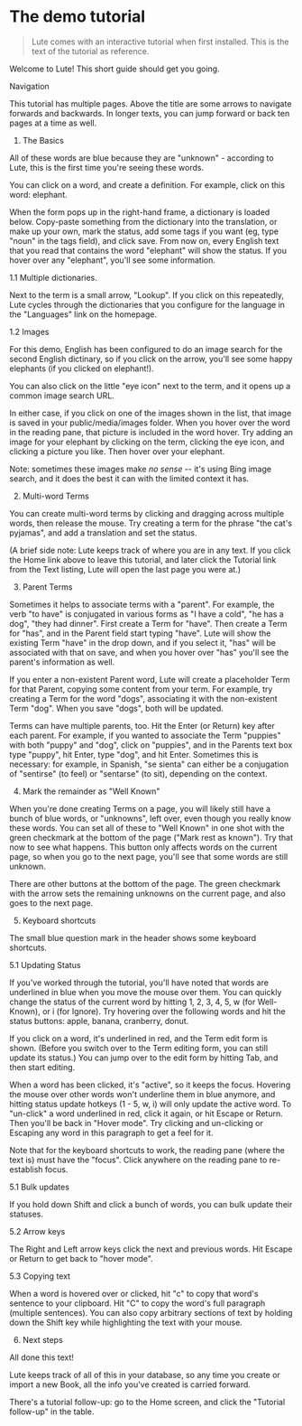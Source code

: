 # The demo tutorial

> Lute comes with an interactive tutorial when first installed.  This is the text of the tutorial as reference.

Welcome to Lute!  This short guide should get you going.

Navigation

This tutorial has multiple pages.  Above the title are some arrows to navigate forwards and backwards.  In longer texts, you can jump forward or back ten pages at a time as well.

1. The Basics

All of these words are blue because they are "unknown" - according to Lute, this is the first time you're seeing these words.

You can click on a word, and create a definition.  For example, click on this word: elephant.

When the form pops up in the right-hand frame, a dictionary is loaded below.  Copy-paste something from the dictionary into the translation, or make up your own, mark the status, add some tags if you want (eg, type "noun" in the tags field), and click save.  From now on, every English text that you read that contains the word "elephant" will show the status.  If you hover over any "elephant", you'll see some information.

1.1 Multiple dictionaries.

Next to the term is a small arrow, "Lookup".  If you click on this repeatedly, Lute cycles through the dictionaries that you configure for the language in the "Languages" link on the homepage.

1.2 Images

For this demo, English has been configured to do an image search for the second English dictinary, so if you click on the arrow, you'll see some happy elephants (if you clicked on elephant!).

You can also click on the little "eye icon" next to the term, and it opens up a common image search URL.

In either case, if you click on one of the images shown in the list, that image is saved in your public/media/images folder.  When you hover over the word in the reading pane, that picture is included in the word hover.  Try adding an image for your elephant by clicking on the term, clicking the eye icon, and clicking a picture you like.  Then hover over your elephant.

Note: sometimes these images make _no sense_ -- it's using Bing image search, and it does the best it can with the limited context it has.

2. Multi-word Terms

You can create multi-word terms by clicking and dragging across multiple words, then release the mouse.  Try creating a term for the phrase "the cat's pyjamas", and add a translation and set the status.

(A brief side note: Lute keeps track of where you are in any text.  If you click the Home link above to leave this tutorial, and later click the Tutorial link from the Text listing, Lute will open the last page you were at.)

3. Parent Terms

Sometimes it helps to associate terms with a "parent".  For example, the verb "to have" is conjugated in various forms as "I have a cold", "he has a dog", "they had dinner".  First create a Term for "have".  Then create a Term for "has", and in the Parent field start typing "have".  Lute will show the existing Term "have" in the drop down, and if you select it, "has" will be associated with that on save, and when you hover over "has" you'll see the parent's information as well.

If you enter a non-existent Parent word, Lute will create a placeholder Term for that Parent, copying some content from your term.  For example, try creating a Term for the word "dogs", associating it with the non-existent Term "dog".  When you save "dogs", both will be updated.

Terms can have multiple parents, too.  Hit the Enter (or Return) key after each parent.  For example, if you wanted to associate the Term "puppies" with both "puppy" and "dog", click on "puppies", and in the Parents text box type "puppy", hit Enter, type "dog", and hit Enter.  Sometimes this is necessary: for example, in Spanish, "se sienta" can either be a conjugation of "sentirse" (to feel) or "sentarse" (to sit), depending on the context.

4. Mark the remainder as "Well Known"

When you're done creating Terms on a page, you will likely still have a bunch of blue words, or "unknowns", left over, even though you really know these words.  You can set all of these to "Well Known" in one shot with the green checkmark at the bottom of the page ("Mark rest as known").  Try that now to see what happens.  This button only affects words on the current page, so when you go to the next page, you'll see that some words are still unknown.

There are other buttons at the bottom of the page.  The green checkmark with the arrow sets the remaining unknowns on the current page, and also goes to the next page.

5. Keyboard shortcuts

The small blue question mark in the header shows some keyboard shortcuts.

5.1 Updating Status

If you've worked through the tutorial, you'll have noted that words are underlined in blue when you move the mouse over them.  You can quickly change the status of the current word by hitting 1, 2, 3, 4, 5, w (for Well-Known), or i (for Ignore).  Try hovering over the following words and hit the status buttons: apple, banana, cranberry, donut.

If you click on a word, it's underlined in red, and the Term edit form is shown.  (Before you switch over to the Term editing form, you can still update its status.)  You can jump over to the edit form by hitting Tab, and then start editing.

When a word has been clicked, it's "active", so it keeps the focus.  Hovering the mouse over other words won't underline them in blue anymore, and hitting status update hotkeys (1 - 5, w, i) will only update the active word.  To "un-click" a word underlined in red, click it again, or hit Escape or Return.  Then you'll be back in "Hover mode".  Try clicking and un-clicking or Escaping any word in this paragraph to get a feel for it.

Note that for the keyboard shortcuts to work, the reading pane (where the text is) must have the "focus".  Click anywhere on the reading pane to re-establish focus.

5.1 Bulk updates

If you hold down Shift and click a bunch of words, you can bulk update their statuses.

5.2 Arrow keys

The Right and Left arrow keys click the next and previous words.  Hit Escape or Return to get back to "hover mode".

5.3 Copying text

When a word is hovered over or clicked, hit "c" to copy that word's sentence to your clipboard.  Hit "C" to copy the word's full paragraph (multiple sentences).  You can also copy arbitrary sections of text by holding down the Shift key while highlighting the text with your mouse.

6. Next steps

All done this text!

Lute keeps track of all of this in your database, so any time you create or import a new Book, all the info you've created is carried forward.

There's a tutorial follow-up: go to the Home screen, and click the "Tutorial follow-up" in the table.
